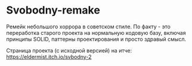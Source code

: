 # Svobodny-remake
Ремейк небольшого хоррора в советском стиле. По факту - это переработка старого проекта на нормальную кодовую базу, включая принципы SOLID, паттерны проектирования и просто здравый смысл.

Страница проекта (с исходной версией) на итче: <link>https://eldermist.itch.io/svbodny-2</link>


